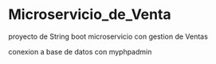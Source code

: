# Microservicio_de_Venta

proyecto de String boot microservicio con gestion de Ventas 

conexion a base de datos con myphpadmin

